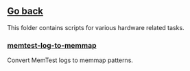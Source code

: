 ## [Go back](../../README.md)

This folder contains scripts for various hardware related tasks.

### [memtest-log-to-memmap](./memtest-log-to-memmap/README.md)

Convert MemTest logs to memmap patterns.
